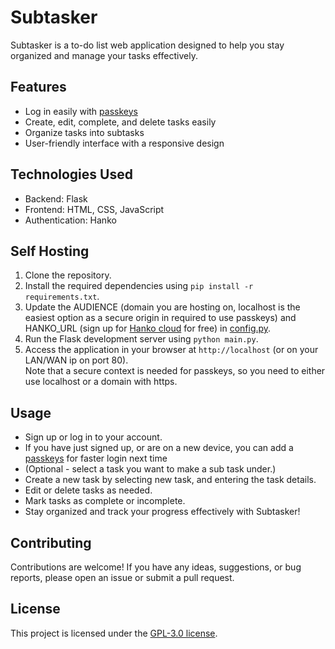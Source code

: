 # Subtasker

Subtasker is a to-do list web application designed to help you stay organized and manage your tasks effectively. 

## Features

- Log in easily with [passkeys](https://passkeys.io)
- Create, edit, complete, and delete tasks easily
- Organize tasks into subtasks
- User-friendly interface with a responsive design

## Technologies Used

- Backend: Flask
- Frontend: HTML, CSS, JavaScript
- Authentication: Hanko

## Self Hosting

1. Clone the repository.
2. Install the required dependencies using `pip install -r requirements.txt`.
3. Update the AUDIENCE (domain you are hosting on, localhost is the easiest option as a secure origin in required to use passkeys) and HANKO_URL (sign up for [Hanko cloud](https://hanko.io) for free) in [config.py](config.py).
4. Run the Flask development server using `python main.py`.
5. Access the application in your browser at `http://localhost` (or on your LAN/WAN ip on port 80).  
   Note that a secure context is needed for passkeys, so you need to either use localhost or a domain with https. 

## Usage

- Sign up or log in to your account. 
- If you have just signed up, or are on a new device, you can add a [passkeys](https://passkeys.io) for faster login next time
- (Optional - select a task you want to make a sub task under.)
- Create a new task by selecting new task, and entering the task details.
- Edit or delete tasks as needed.
- Mark tasks as complete or incomplete.
- Stay organized and track your progress effectively with Subtasker!

## Contributing

Contributions are welcome! If you have any ideas, suggestions, or bug reports, please open an issue or submit a pull request.

## License

This project is licensed under the [GPL-3.0 license](LICENSE).